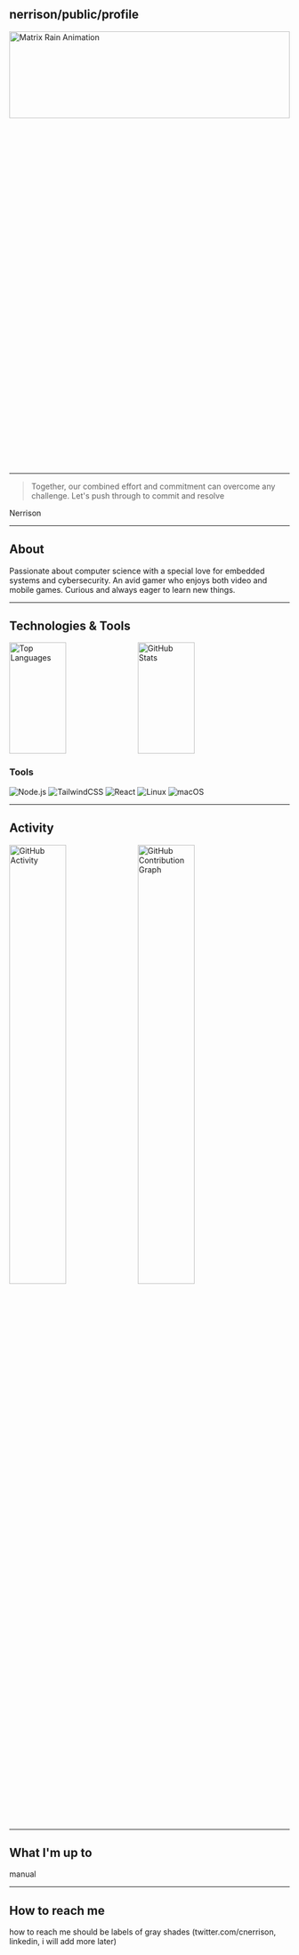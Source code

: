 ## nerrison/public/profile
 
<picture>
 <img alt="Matrix Rain Animation" src="/assets/rain.gif" style="width: 100%; height: 20%;">
</picture>

---
> Together, our combined effort and commitment can overcome any challenge. Let's push through to commit and resolve

 Nerrison

---

## About
Passionate about computer science with a special love for embedded systems and cybersecurity. An avid gamer who enjoys both video and mobile games. Curious and always eager to learn new things.

--- 

## Technologies & Tools

<img src="https://github-readme-stats.vercel.app/api/top-langs/?username=nerrison&layout=compact" alt="Top Languages" style="width: 45%; height: 200px; display: inline-block; vertical-align: top;" />
<img src="https://github-readme-stats.vercel.app/api?username=nerrison&show_icons=true&hide_title=true" alt="GitHub Stats" style="width: 45%; height: 200px; display: inline-block; vertical-align: top;" />



### Tools
<div>
    <img src="https://img.shields.io/badge/Node.js-gray?style=for-the-badge" alt="Node.js" /> 
    <img src="https://img.shields.io/badge/TailwindCSS-gray?style=for-the-badge" alt="TailwindCSS" />
    <img src="https://img.shields.io/badge/React-gray?style=for-the-badge" alt="React" />
     <img src="https://img.shields.io/badge/Linux-gray?style=for-the-badge" alt="Linux" />
    <img src="https://img.shields.io/badge/macOS-gray?style=for-the-badge" alt="macOS" />
</div>

---

## Activity 

<!-- GitHub Activity -->
<img src="https://github-readme-stats.vercel.app/api/activity?username=nerrison" alt="GitHub Activity" style="width: 45%; height: auto; display: inline-block; vertical-align: top;">


<!-- GitHub Contribution Graph -->
<img src="https://github-readme-streak-stats.herokuapp.com/?user=nerrison&theme=dark" alt="GitHub Contribution Graph" style="width: 45%; height: auto; display: inline-block; vertical-align: top;">



---

## What I'm up to
 manual 

---
## How to reach me
how to reach me should be labels of gray shades (twitter.com/cnerrison, linkedin, i will add more later)